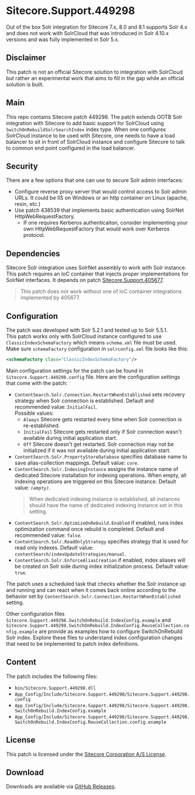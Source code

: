 # Sitecore.Support.449298
Out of the box Solr integration for Sitecore 7.x, 8.0 and 8.1 supports Solr 4.x and does not work with SolrCloud that was introduced in Solr 4.10.x versions and was fully implemented in Solr 5.x. 

## Disclaimer
This patch is not an official Sitecore solution to integration with SolrCloud but rather an experimental work that aims to fill in the gap while an official solution is built.

## Main
This repo contains Sitecore patch 449298. The patch extends OOTB Solr integration with Sitecore to add basic support for SolrCloud using `SwitchOnRebuildSolrSearchIndex` index type. 
When one configures SolrCloud instance to be used with Sitecore, one needs to have a load balancer to sit in front of SolrCloud instance and configure Sitecore to talk to common end point configured in the load balancer.

## Security
There are a few options that one can use to secure Solr admin interfaces:
- Configure reverse proxy server that would control access to Solr admin URLs. It could be IIS on Windows or an http container on Linux (apache, resin, etc.)
- Use patch 438539 that implements basic authentication using SolrNet HttpWebRequestFactory.
    - If one requires Kerberos authenticaiton, consider implementing your own HttpWebRequestFactory that would work over Kerberos protocol.

## Dependencies
Sitecore Solr integration uses SolrNet assembly to work with Solr instance. This patch requires an IoC container that injects proper implementations for SolrNet interfaces. 
It depends on patch [Sitecore.Support.405677](https://github.com/SitecoreSupport/Sitecore.Support.405677).
> This patch does not work without one of IoC container integrations implemented by 405677.

## Configuration
The patch was developed with Solr 5.2.1 and tested up to Solr 5.5.1.  
This patch works only with SolrCloud instance configured to use `ClassicIndexSchemaFactory` which means `schema.xml` file must be used. Make sure `schemaFactory` configuration in `solrconfig.xml` file looks like this:
```XML
<schemaFactory class="ClassicIndexSchemaFactory"/>
```  
Main configuration settings for the patch can be found in `Sitecore.Support.449298.config` file. Here are the configuration settings that come with the patch:
- `ContentSearch.Solr.Connection.RestartWhenEstablished` sets recovery strategy when Solr connection is established. Default and recommended value: `InitialFail`.  
  Possible values:
  + `Always` Sitecore gets restarted every time when Solr connection is re-established.
  + `InitialFail` Sitecore gets restarted only if Solr connection wasn't available during initial application start. 
  + `Off` Sitecore doesn't get restarted. Solr connection may not be initialized if it was not available during initial application start.
- `ContentSearch.Solr.PropertyStoreDatabase` specifies database name to save alias-collection mappings. Default value: `core`.
- `ContentSearch.Solr.IndexingInstance` assigns the instance name of dedicated Sitecore installation for indexing operations. When empty, all indexing operations are triggered on this Sitecore instance. Default value: *`(empty)`*.
  > When dedicated indexing instance is established, all instances should have the name of dedicated indexing instance set in this setting. 
- `ContentSearch.Solr.OptimizeOnRebuild.Enabled` if enabled, runs index optimization command once rebuild is completed. Default and recommended value: `false`.
- `ContentSearch.Solr.ReadOnlyStrategy` specifies strategy that is used for read only indexes. Default value: `contentSearch/indexUpdateStrategies/manual`.
- `ContentSearch.Solr.EnforceAliasCreation` if enabled, index aliases will be created on Solr side during index initialization process. Default value: `true`.
  
The patch uses a scheduled task that checks whether the Solr instance up and running and can react when it comes back online according to the behavior set by `ContentSearch.Solr.Connection.RestartWhenEstablished` setting.  

Other configuration files `Sitecore.Support.449298.SwitchOnRebuild.IndexConfig.example` and `Sitecore.Support.449298.SwitchOnRebuild.IndexConfig.ReuseCollection.config.example` are provide as examples how to configure SwitchOnRebuild Solr index. Explore these files to understand index configuration changes that need to be implemented to patch index definitions. 

## Content
The patch includes the following files:  
- `bin/Sitecore.Support.449298.dll`
- `App_Config/Include/Sitecore.Support.449298/Sitecore.Support.449298.config`
- `App_Config/Include/Sitecore.Support.449298/Sitecore.Support.449298.SwitchOnRebuild.IndexConfig.example`
- `App_Config/Include/Sitecore.Support.449298/Sitecore.Support.449298.SwitchOnRebuild.IndexConfig.ReuseCollection.config.example`

## License

This patch is licensed under the [Sitecore Corporation A/S License](LICENSE).

## Download

Downloads are available via [GitHub Releases](https://github.com/SitecoreSupport/Sitecore.Support.449298/releases).
